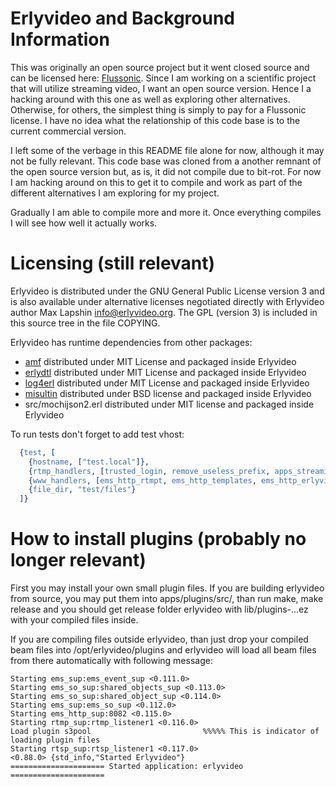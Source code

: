 Erlyvideo and Background Information
=========

This was originally an open source project but it went closed source and can be licensed here: [Flussonic](https://flussonic.com). Since I am working on a scientific project that will utilize streaming video, I want an open source version. Hence I a hacking around with this one as well as exploring other alternatives. Otherwise, for others,  the simplest thing is simply to pay for a Flussonic license. I have no idea what the relationship of this code base is to the current commercial version.  

I left some of the verbage in this README file alone for now, although it may not be fully relevant. This code base was cloned from a another remnant of the open source version but, as is, it did not compile due to bit-rot. For now I am hacking around on this to get it to compile and work as part of the different alternatives I am exploring for my project.

Gradually I am able to compile more and more it. Once everything compiles I will see how well it actually works. 

Licensing (still relevant)
=========

Erlyvideo is distributed under the GNU General Public License version 3 and is also available under alternative licenses negotiated directly with Erlyvideo author Max Lapshin <info@erlyvideo.org>. The GPL (version 3) is included in this source tree in the file COPYING.

Erlyvideo has runtime dependencies from other packages:

* [amf](http://github.com/maxlapshin/eamf) distributed under MIT License and packaged inside Erlyvideo
* [erlydtl](http://github.com/erlyvideo/erlydtl) distributed under MIT License and packaged inside Erlyvideo
* [log4erl](http://github.com/erlyvideo/log4erl) distributed under MIT License and packaged inside Erlyvideo
* [misultin](http://github.com/ostinelli/misultin) distributed under BSD license and packaged inside Erlyvideo
* src/mochijson2.erl distributed under MIT license and packaged inside Erlyvideo

To run tests don't forget to add test vhost:

```erlang
  {test, [
    {hostname, ["test.local"]},
    {rtmp_handlers, [trusted_login, remove_useless_prefix, apps_streaming, apps_recording, apps_shared_objects]},
    {www_handlers, [ems_http_rtmpt, ems_http_templates, ems_http_erlyvideo_api, ems_http_mpegts, ems_http_flv, {ems_http_file, "wwwroot"}]},
    {file_dir, "test/files"}
  ]}
```

How to install plugins (probably no longer relevant)
=========

First you may install your own small plugin files. If you are building erlyvideo from source, you may put them into
apps/plugins/src/, than run make, make release and you should get release folder erlyvideo with lib/plugins-...ez with your
compiled files inside.

If you are compiling files outside erlyvideo, than just drop your compiled beam files into /opt/erlyvideo/plugins and erlyvideo will
load all beam files from there automatically with following message:

```
Starting ems_sup:ems_event_sup <0.111.0>
Starting ems_so_sup:shared_objects_sup <0.113.0>
Starting ems_so_sup:shared_object_sup <0.114.0>
Starting ems_sup:ems_so_sup <0.112.0>
Starting ems_http_sup:8082 <0.115.0>
Starting rtmp_sup:rtmp_listener1 <0.116.0>
Load plugin s3pool                         %%%%% This is indicator of loading plugin files
Starting rtsp_sup:rtsp_listener1 <0.117.0>
<0.88.0> {std_info,"Started Erlyvideo"}
===================== Started application: erlyvideo =====================
```

